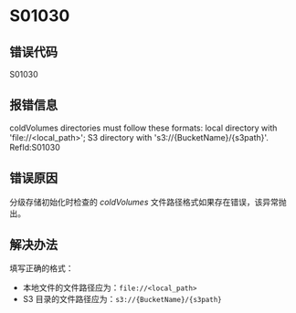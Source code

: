 # S01030

## 错误代码

S01030

## 报错信息

coldVolumes directories must follow these formats: local directory with
'file://<local\_path>'; S3 directory with 's3://{BucketName}/{s3path}'.
RefId:S01030

## 错误原因

分级存储初始化时检查的 *coldVolumes* 文件路径格式如果存在错误，该异常抛出。

## 解决办法

填写正确的格式：

* 本地文件的文件路径应为：`file://<local_path>`
* S3 目录的文件路径应为：`s3://{BucketName}/{s3path}`

